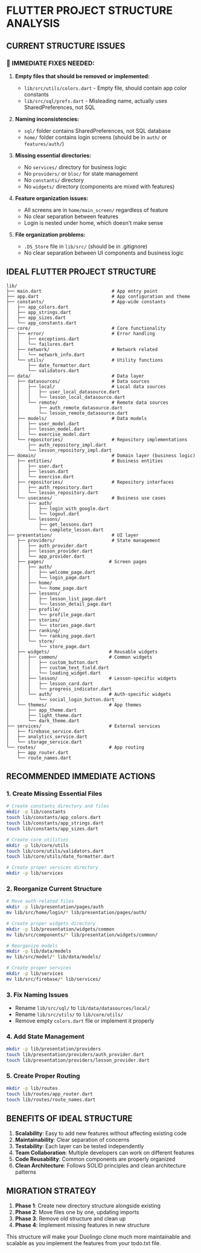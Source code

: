 # FLUTTER PROJECT STRUCTURE ANALYSIS

## CURRENT STRUCTURE ISSUES

### 🚨 IMMEDIATE FIXES NEEDED:

1. **Empty files that should be removed or implemented:**
   - `lib/src/utils/colors.dart` - Empty file, should contain app color constants
   - `lib/src/sql/prefs.dart` - Misleading name, actually uses SharedPreferences, not SQL

2. **Naming inconsistencies:**
   - `sql/` folder contains SharedPreferences, not SQL database
   - `home/` folder contains login screens (should be in `auth/` or `features/auth/`)

3. **Missing essential directories:**
   - No `services/` directory for business logic
   - No `providers/` or `bloc/` for state management
   - No `constants/` directory
   - No `widgets/` directory (components are mixed with features)

4. **Feature organization issues:**
   - All screens are in `home/main_screen/` regardless of feature
   - No clear separation between features
   - Login is nested under home, which doesn't make sense

5. **File organization problems:**
   - `.DS_Store` file in `lib/src/` (should be in .gitignore)
   - No clear separation between UI components and business logic

## IDEAL FLUTTER PROJECT STRUCTURE

```
lib/
├── main.dart                          # App entry point
├── app.dart                           # App configuration and theme
├── constants/                         # App-wide constants
│   ├── app_colors.dart
│   ├── app_strings.dart
│   ├── app_sizes.dart
│   └── app_constants.dart
├── core/                              # Core functionality
│   ├── error/                         # Error handling
│   │   ├── exceptions.dart
│   │   └── failures.dart
│   ├── network/                       # Network related
│   │   └── network_info.dart
│   └── utils/                         # Utility functions
│       ├── date_formatter.dart
│       └── validators.dart
├── data/                              # Data layer
│   ├── datasources/                   # Data sources
│   │   ├── local/                     # Local data sources
│   │   │   ├── user_local_datasource.dart
│   │   │   └── lesson_local_datasource.dart
│   │   └── remote/                    # Remote data sources
│   │       ├── auth_remote_datasource.dart
│   │       └── lesson_remote_datasource.dart
│   ├── models/                        # Data models
│   │   ├── user_model.dart
│   │   ├── lesson_model.dart
│   │   └── exercise_model.dart
│   └── repositories/                  # Repository implementations
│       ├── auth_repository_impl.dart
│       └── lesson_repository_impl.dart
├── domain/                            # Domain layer (business logic)
│   ├── entities/                      # Business entities
│   │   ├── user.dart
│   │   ├── lesson.dart
│   │   └── exercise.dart
│   ├── repositories/                  # Repository interfaces
│   │   ├── auth_repository.dart
│   │   └── lesson_repository.dart
│   └── usecases/                      # Business use cases
│       ├── auth/
│       │   ├── login_with_google.dart
│       │   └── logout.dart
│       └── lessons/
│           ├── get_lessons.dart
│           └── complete_lesson.dart
├── presentation/                      # UI layer
│   ├── providers/                     # State management
│   │   ├── auth_provider.dart
│   │   ├── lesson_provider.dart
│   │   └── app_provider.dart
│   ├── pages/                        # Screen pages
│   │   ├── auth/
│   │   │   ├── welcome_page.dart
│   │   │   └── login_page.dart
│   │   ├── home/
│   │   │   └── home_page.dart
│   │   ├── lessons/
│   │   │   ├── lesson_list_page.dart
│   │   │   └── lesson_detail_page.dart
│   │   ├── profile/
│   │   │   └── profile_page.dart
│   │   ├── stories/
│   │   │   └── stories_page.dart
│   │   ├── ranking/
│   │   │   └── ranking_page.dart
│   │   └── store/
│   │       └── store_page.dart
│   ├── widgets/                      # Reusable widgets
│   │   ├── common/                   # Common widgets
│   │   │   ├── custom_button.dart
│   │   │   ├── custom_text_field.dart
│   │   │   └── loading_widget.dart
│   │   ├── lesson/                   # Lesson-specific widgets
│   │   │   ├── lesson_card.dart
│   │   │   └── progress_indicator.dart
│   │   └── auth/                     # Auth-specific widgets
│   │       └── social_login_button.dart
│   └── themes/                       # App themes
│       ├── app_theme.dart
│       ├── light_theme.dart
│       └── dark_theme.dart
├── services/                         # External services
│   ├── firebase_service.dart
│   ├── analytics_service.dart
│   └── storage_service.dart
└── routes/                           # App routing
    ├── app_router.dart
    └── route_names.dart
```

## RECOMMENDED IMMEDIATE ACTIONS

### 1. Create Missing Essential Files
```bash
# Create constants directory and files
mkdir -p lib/constants
touch lib/constants/app_colors.dart
touch lib/constants/app_strings.dart
touch lib/constants/app_sizes.dart

# Create core utilities
mkdir -p lib/core/utils
touch lib/core/utils/validators.dart
touch lib/core/utils/date_formatter.dart

# Create proper services directory
mkdir -p lib/services
```

### 2. Reorganize Current Structure
```bash
# Move auth-related files
mkdir -p lib/presentation/pages/auth
mv lib/src/home/login/* lib/presentation/pages/auth/

# Create proper widgets directory
mkdir -p lib/presentation/widgets/common
mv lib/src/components/* lib/presentation/widgets/common/

# Reorganize models
mkdir -p lib/data/models
mv lib/src/model/* lib/data/models/

# Create proper services
mkdir -p lib/services
mv lib/src/firebase/* lib/services/
```

### 3. Fix Naming Issues
- Rename `lib/src/sql/` to `lib/data/datasources/local/`
- Rename `lib/src/utils/` to `lib/core/utils/`
- Remove empty `colors.dart` file or implement it properly

### 4. Add State Management
```bash
mkdir -p lib/presentation/providers
touch lib/presentation/providers/auth_provider.dart
touch lib/presentation/providers/lesson_provider.dart
```

### 5. Create Proper Routing
```bash
mkdir -p lib/routes
touch lib/routes/app_router.dart
touch lib/routes/route_names.dart
```

## BENEFITS OF IDEAL STRUCTURE

1. **Scalability**: Easy to add new features without affecting existing code
2. **Maintainability**: Clear separation of concerns
3. **Testability**: Each layer can be tested independently
4. **Team Collaboration**: Multiple developers can work on different features
5. **Code Reusability**: Common components are properly organized
6. **Clean Architecture**: Follows SOLID principles and clean architecture patterns

## MIGRATION STRATEGY

1. **Phase 1**: Create new directory structure alongside existing
2. **Phase 2**: Move files one by one, updating imports
3. **Phase 3**: Remove old structure and clean up
4. **Phase 4**: Implement missing features in new structure

This structure will make your Duolingo clone much more maintainable and scalable as you implement the features from your todo.txt file. 